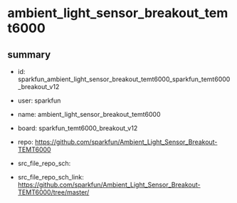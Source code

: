 # ambient_light_sensor_breakout_temt6000
 
## summary 
* id: sparkfun_ambient_light_sensor_breakout_temt6000_sparkfun_temt6000_breakout_v12
* user: sparkfun
* name: ambient_light_sensor_breakout_temt6000
* board: sparkfun_temt6000_breakout_v12
* repo: https://github.com/sparkfun/Ambient_Light_Sensor_Breakout-TEMT6000



* src_file_repo_sch: 
* src_file_repo_sch_link: https://github.com/sparkfun/Ambient_Light_Sensor_Breakout-TEMT6000/tree/master/






